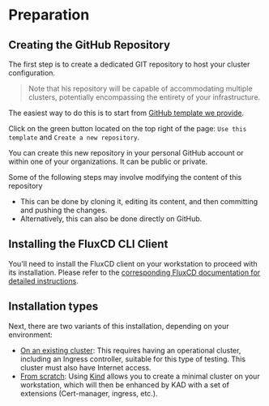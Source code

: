 # Preparation

## Creating the GitHub Repository

The first step is to create a dedicated GIT repository to host your cluster configuration.

> Note that his repository will be capable of accommodating multiple clusters, potentially encompassing the entirety of your infrastructure.

The easiest way to do this is to start from [GitHub template we provide](https://github.com/kubotal/kad-infra-doc).

Click on the green button located on the top right of the page: `Use this template` and `Create a new repository`.

You can create this new repository in your personal GitHub account or within one of your organizations. It can be public or private.

Some of the following steps may involve modifying the content of this repository

- This can be done by cloning it, editing its content, and then committing and pushing the changes.
- Alternatively, this can also be done directly on GitHub.

## Installing the FluxCD CLI Client

You'll need to install the FluxCD client on your workstation to proceed with its installation. Please refer to the [corresponding FluxCD documentation for detailed instructions](https://fluxcd.io/flux/get-started/#install-the-flux-cli).

## Installation types

Next, there are two variants of this installation, depending on your environment:

- [On an existing cluster](05-installation-existing-cluster.md): This requires having an operational cluster, including an Ingress controller, suitable for this type of testing. This cluster must also have Internet access.
- [From scratch](./10-kind.md): Using [Kind](https://kind.sigs.k8s.io/) allows you to create a minimal cluster on your workstation, which will then be enhanced by KAD with a set of extensions (Cert-manager, ingress, etc.).

